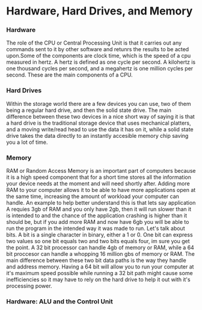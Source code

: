 # Hardware, Hard Drives, and Memory


### Hardware
The role of the CPU or Central Processing Unit is that it carries out any commands sent to it by other software and retunrs the results to be acted upon.Some of the components are clock time, which is the speed of a cpu measured in hertz. A hertz is defined as one cycle per second. A kilohertz is one thousand cycles per second, and a megahertz is one million cycles per second. These are the main components of a CPU.

### Hard Drives
Within the storage world there are a few devices you can use, two of them being a regular hard drive, and then the solid state drive. The main difference between these two devices in a nice short way of saying it is that a hard drive is the traditional storage device that uses mechanical platters, and a moving write/read head to use the data it has on it, while a solid state drive takes the data directly to an instantly accesible memory chip saving you a lot of time. 

### Memory
RAM or Random Access Memory is an important part of computers because it is a high speed component that for a short time stores all the information your device needs at the moment and will need shortly after. Adding more RAM to your computer allows it to be able to have more applications open at the same time, increasing the amount of workload your computer can handle. An example to help better understand this is that lets say application A requies 3gb of RAM and you only have 2gb, then it will run slower than it is intended to and the chance of the application crashing is higher than it should be, but if you add more RAM and now have 6gb you will be able to run the program in the intended way it was made to run. Let's talk about bits. A bit is a single character in binary, either a 1 or 0. One bit can express two values so one bit equals two and two bits equals four, im sure you get the point. A 32 bit processor can handle 4gb of memory or RAM, while a 64 bit proccesor can handle a whopping 16 million gbs of memory or RAM. The main difference between these two bit data paths is the way they handle and address memory. Having a 64 bit will allow you to run your computer at it's maximum speed possible while running a 32 bit path might cause some inefficiencies so it may have to rely on the hard drive to help it out with it's processing power.

### Hardware: ALU and the Control Unit
